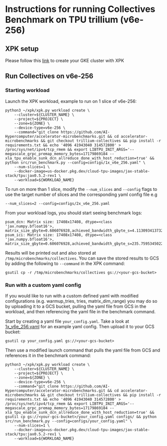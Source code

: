 # Instructions for running Collectives Benchmark on TPU trillium (v6e-256)

## XPK setup
Please follow this [link](https://github.com/AI-Hypercomputer/tpu-recipes/blob/main/training/XPK_README.md) to create your GKE cluster with XPK

## Run Collectives on v6e-256

### Starting workload

Launch the XPK workload, example to run on 1 slice of v6e-256:
```
python3 ~/xpk/xpk.py workload create \
    --cluster=${CLUSTER_NAME} \
    --project=${PROJECT} \
    --zone=${ZONE} \
    --device-type=v6e-256 \
    --command="git clone https://github.com/AI-Hypercomputer/accelerator-microbenchmarks.git && cd accelerator-microbenchmarks && git checkout trillium-collectives && pip install -r requirements.txt && echo '4096 41943040 314572800' > /proc/sys/net/ipv4/tcp_rmem && export LIBTPU_INIT_ARGS='--megascale_grpc_premap_memory_bytes=17179869184 --xla_tpu_enable_sunk_dcn_allreduce_done_with_host_reduction=true' && python src/run_benchmark.py --config=configs/1x_v6e_256.yaml" \
    --num-slices=1 \
    --docker-image=us-docker.pkg.dev/cloud-tpu-images/jax-stable-stack/tpu:jax0.5.2-rev1 \
    --workload=${WORKLOAD_NAME}
```

To run on more than 1 slice, modify the `--num_slices` and `--config` flags to use the target number of slices and the corresponding yaml config file e.g
```
--num_slices=2 --config=configs/2x_v6e_256.yaml 
```

From your workload logs, you should start seeing benchmark logs:
```
psum_dcn: Matrix size: 17408x17408, dtype=<class 'jax.numpy.bfloat16'>, matrix_size_gbyte=0.606076928,achieved_bandwidth_gbyte_s=4.1130934137328214
psum_ici: Matrix size: 17408x17408, dtype=<class 'jax.numpy.bfloat16'>, matrix_size_gbyte=0.606076928,achieved_bandwidth_gbyte_s=235.7595345022845
```

Results will be printed out and also stored at `/tmp/microbenchmarks/collectives`. You can save the stored results to GCS by adding the following to `--command` in the XPK command:
```
gsutil cp -r /tmp/microbenchmarks/collectives gs://<your-gcs-bucket>
```

### Run with a custom yaml config
If you would like to run with a custom defined yaml with modified configurations (e.g. warmup_tries, tries, matrix_dim_range) you may do so by uploading it to a GCS bucket, pulling the yaml file from GCS in the workload, and then referencing the yaml file in the benchmark command. 

Start by creating a yaml file `your_config.yaml`. Take a look at [1x_v6e_256.yaml](https://github.com/AI-Hypercomputer/accelerator-microbenchmarks/blob/35c10a42e8cfab7593157327dd3ad3150e4c001d/configs/1x_v6e_256.yaml) for an example yaml config. Then upload it to your GCS bucket:
```
gsutil cp your_config.yaml gs://<your-gcs-bucket>
```

Then use a modified launch command that pulls the yaml file from GCS and references it in the benchmark command:
```
python3 ~/xpk/xpk.py workload create \
    --cluster=${CLUSTER_NAME} \
    --project=${PROJECT} \
    --zone=${ZONE} \
    --device-type=v6e-256 \
    --command="git clone https://github.com/AI-Hypercomputer/accelerator-microbenchmarks.git && cd accelerator-microbenchmarks && git checkout trillium-collectives && pip install -r requirements.txt && echo '4096 41943040 314572800' > /proc/sys/net/ipv4/tcp_rmem && export LIBTPU_INIT_ARGS='--megascale_grpc_premap_memory_bytes=17179869184 --xla_tpu_enable_sunk_dcn_allreduce_done_with_host_reduction=true' && gsutil cp gs://<your-gcs-bucket>/your_config.yaml configs/ && python src/run_benchmark.py --config=configs/your_config.yaml" \
    --num-slices=1 \
    --docker-image=us-docker.pkg.dev/cloud-tpu-images/jax-stable-stack/tpu:jax0.5.2-rev1 \
    --workload=${WORKLOAD_NAME}
```